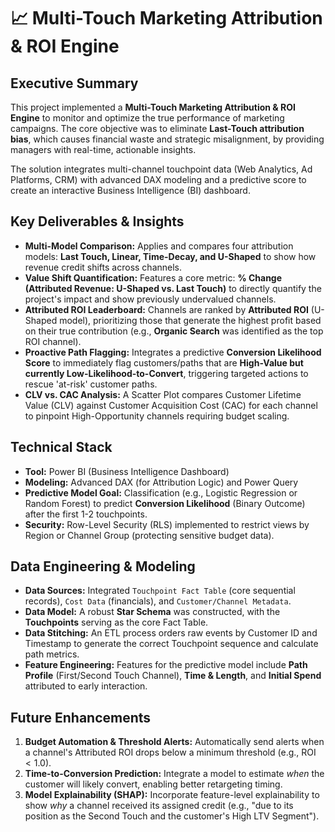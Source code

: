 # 📈 Multi-Touch Marketing Attribution & ROI Engine

## Executive Summary
This project implemented a **Multi-Touch Marketing Attribution & ROI Engine** to monitor and optimize the true performance of marketing campaigns. The core objective was to eliminate **Last-Touch attribution bias**, which causes financial waste and strategic misalignment, by providing managers with real-time, actionable insights.

The solution integrates multi-channel touchpoint data (Web Analytics, Ad Platforms, CRM) with advanced DAX modeling and a predictive score to create an interactive Business Intelligence (BI) dashboard.

## Key Deliverables & Insights
* **Multi-Model Comparison:** Applies and compares four attribution models: **Last Touch, Linear, Time-Decay, and U-Shaped** to show how revenue credit shifts across channels.
* **Value Shift Quantification:** Features a core metric: **% Change (Attributed Revenue: U-Shaped vs. Last Touch)** to directly quantify the project's impact and show previously undervalued channels.
* **Attributed ROI Leaderboard:** Channels are ranked by **Attributed ROI** (U-Shaped model), prioritizing those that generate the highest profit based on their true contribution (e.g., **Organic Search** was identified as the top ROI channel).
* **Proactive Path Flagging:** Integrates a predictive **Conversion Likelihood Score** to immediately flag customers/paths that are **High-Value but currently Low-Likelihood-to-Convert**, triggering targeted actions to rescue 'at-risk' customer paths.
* **CLV vs. CAC Analysis:** A Scatter Plot compares Customer Lifetime Value (CLV) against Customer Acquisition Cost (CAC) for each channel to pinpoint High-Opportunity channels requiring budget scaling.

## Technical Stack
* **Tool:** Power BI (Business Intelligence Dashboard)
* **Modeling:** Advanced DAX (for Attribution Logic) and Power Query 
* **Predictive Model Goal:** Classification (e.g., Logistic Regression or Random Forest) to predict **Conversion Likelihood** (Binary Outcome) after the first 1-2 touchpoints.
* **Security:** Row-Level Security (RLS) implemented to restrict views by Region or Channel Group (protecting sensitive budget data).

## Data Engineering & Modeling
* **Data Sources:** Integrated `Touchpoint Fact Table` (core sequential records), `Cost Data` (financials), and `Customer/Channel Metadata`.
* **Data Model:** A robust **Star Schema** was constructed, with the **Touchpoints** serving as the core Fact Table.
* **Data Stitching:** An ETL process orders raw events by Customer ID and Timestamp to generate the correct Touchpoint sequence and calculate path metrics.
* **Feature Engineering:** Features for the predictive model include **Path Profile** (First/Second Touch Channel), **Time & Length**, and **Initial Spend** attributed to early interaction.

## Future Enhancements
1.  **Budget Automation & Threshold Alerts:** Automatically send alerts when a channel's Attributed ROI drops below a minimum threshold (e.g., $\text{ROI} < 1.0$).
2.  **Time-to-Conversion Prediction:** Integrate a model to estimate *when* the customer will likely convert, enabling better retargeting timing.
3.  **Model Explainability (SHAP):** Incorporate feature-level explainability to show *why* a channel received its assigned credit (e.g., "due to its position as the Second Touch and the customer's High LTV Segment").
